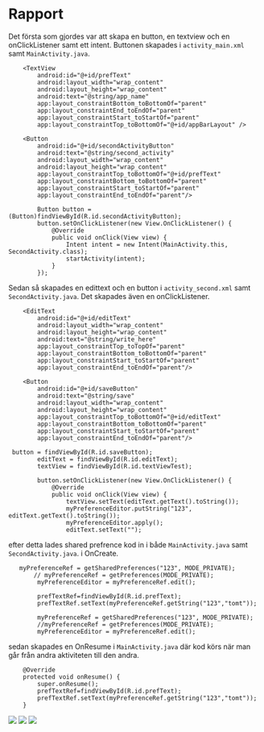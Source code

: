 
# Rapport

Det första som gjordes var att skapa en button, en textview och en onClickListener samt ett intent. 
Buttonen skapades i `activity_main.xml` samt `MainActivity.java`.
```
    <TextView
        android:id="@+id/prefText"
        android:layout_width="wrap_content"
        android:layout_height="wrap_content"
        android:text="@string/app_name"
        app:layout_constraintBottom_toBottomOf="parent"
        app:layout_constraintEnd_toEndOf="parent"
        app:layout_constraintStart_toStartOf="parent"
        app:layout_constraintTop_toBottomOf="@+id/appBarLayout" />

    <Button
        android:id="@+id/secondActivityButton"
        android:text="@string/second_activity"
        android:layout_width="wrap_content"
        android:layout_height="wrap_content"
        app:layout_constraintTop_toBottomOf="@+id/prefText"
        app:layout_constraintBottom_toBottomOf="parent"
        app:layout_constraintStart_toStartOf="parent"
        app:layout_constraintEnd_toEndOf="parent"/>
```
``` 
        Button button =(Button)findViewById(R.id.secondActivityButton);
        button.setOnClickListener(new View.OnClickListener() {
            @Override
            public void onClick(View view) {
                Intent intent = new Intent(MainActivity.this, SecondActivity.class);
                startActivity(intent);
            }
        });
```
Sedan så skapades en edittext och en button i `activity_second.xml` samt `SecondActivity.java`. 
Det skapades även en onClickListener.
``` 
    <EditText
        android:id="@+id/editText"
        android:layout_width="wrap_content"
        android:layout_height="wrap_content"
        android:text="@string/write_here"
        app:layout_constraintTop_toTopOf="parent"
        app:layout_constraintBottom_toBottomOf="parent"
        app:layout_constraintStart_toStartOf="parent"
        app:layout_constraintEnd_toEndOf="parent"/>

    <Button
        android:id="@+id/saveButton"
        android:text="@string/save"
        android:layout_width="wrap_content"
        android:layout_height="wrap_content"
        app:layout_constraintTop_toBottomOf="@+id/editText"
        app:layout_constraintBottom_toBottomOf="parent"
        app:layout_constraintStart_toStartOf="parent"
        app:layout_constraintEnd_toEndOf="parent"/>

```
``` 
 button = findViewById(R.id.saveButton);
        editText = findViewById(R.id.editText);
        textView = findViewById(R.id.textViewTest);

        button.setOnClickListener(new View.OnClickListener() {
            @Override
            public void onClick(View view) {
                textView.setText(editText.getText().toString());
                myPreferenceEditor.putString("123", editText.getText().toString());
                myPreferenceEditor.apply();
                editText.setText("");
```
efter detta lades shared prefrence kod in i både `MainActivity.java` samt `SecondActivity.java`. i 
OnCreate.
```
   myPreferenceRef = getSharedPreferences("123", MODE_PRIVATE);
       // myPreferenceRef = getPreferences(MODE_PRIVATE);
        myPreferenceEditor = myPreferenceRef.edit();

        prefTextRef=findViewById(R.id.prefText);
        prefTextRef.setText(myPreferenceRef.getString("123","tomt"));
```

``` 
        myPreferenceRef = getSharedPreferences("123", MODE_PRIVATE);
        //myPreferenceRef = getPreferences(MODE_PRIVATE);
        myPreferenceEditor = myPreferenceRef.edit();
```
sedan skapades en OnResume i `MainActivity.java` där kod körs när man går från andra aktiviteten till den andra.
``` 
    @Override
    protected void onResume() {
        super.onResume();
        prefTextRef=findViewById(R.id.prefText);
        prefTextRef.setText(myPreferenceRef.getString("123","tomt"));
    }
```
![](Screenshot1.png)
![](Screenshot2.png)
![](Screenshot3.png)